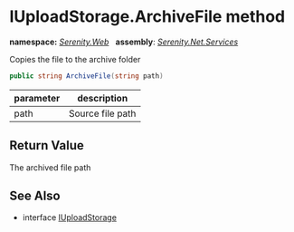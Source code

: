 # IUploadStorage.ArchiveFile method
**namespace:** *[Serenity.Web](../../README.md#serenity.web-namespace)*   **assembly**: *[Serenity.Net.Services](../../README.md)*

Copies the file to the archive folder

```csharp
public string ArchiveFile(string path)
```

| parameter | description |
| --- | --- |
| path | Source file path |

## Return Value

The archived file path

## See Also

* interface [IUploadStorage](../IUploadStorage.md)